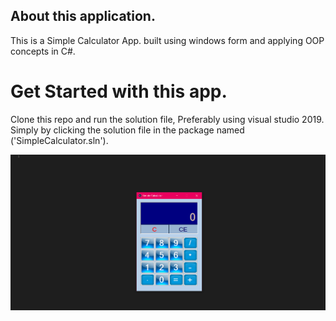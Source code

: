 ## About this application.
This is a Simple Calculator App. built using windows form and applying OOP concepts in C#.

# Get Started with this app.
Clone this repo and run the solution file, Preferably using visual studio 2019. Simply by clicking the solution file in the package named ('SimpleCalculator.sln').

![Preview Image](preview.png)

